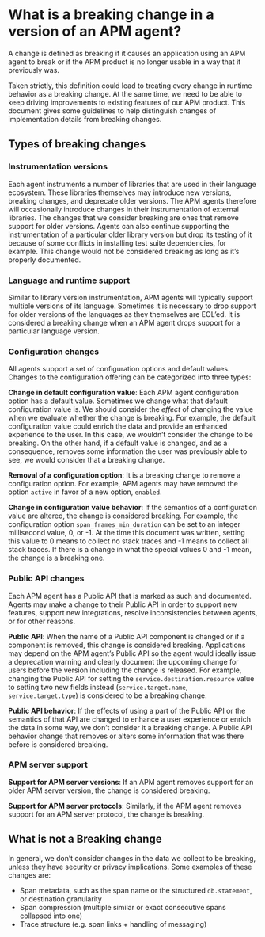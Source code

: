 # What is a breaking change in a version of an APM agent?
A change is defined as breaking if it causes an application using an APM agent to break or if the APM product is no longer usable in a way that it previously was.

Taken strictly, this definition could lead to treating every change in runtime behavior as a breaking change. At the same time, we need to be able to keep driving improvements to existing features of our APM product. This document gives some guidelines to help distinguish changes of implementation details from breaking changes.

## Types of breaking changes
### Instrumentation versions
Each agent instruments a number of libraries that are used in their language ecosystem. These libraries themselves may introduce new versions, breaking changes, and deprecate older versions. The APM agents therefore will occasionally introduce changes in their instrumentation of external libraries. The changes that we consider breaking are ones that remove support for older versions. Agents can also continue supporting the instrumentation of a particular older library version but drop its testing of it because of some conflicts in installing test suite dependencies, for example. This change would not be considered breaking as long as it’s properly documented.

### Language and runtime support
Similar to library version instrumentation, APM agents will typically support multiple versions of its language. Sometimes it is necessary to drop support for older versions of the languages as they themselves are EOL’ed. It is considered a breaking change when an APM agent drops support for a particular language version.

### Configuration changes
All agents support a set of configuration options and default values. Changes to the configuration offering can be categorized into three types:

__Change in default configuration value__: Each APM agent configuration option has a default value. Sometimes we change what that default configuration value is. We should consider the _effect_ of changing the value when we evaluate whether the change is breaking. For example, the default configuration value could enrich the data and provide an enhanced experience to the user. In this case, we wouldn’t consider the change to be breaking. On the other hand, if a default value is changed, and as a consequence, removes some information the user was previously able to see, we would consider that a breaking change.

__Removal of a configuration option__: It is a breaking change to remove a configuration option. For example, APM agents may have removed the option `active` in favor of a new option, `enabled`.

__Change in configuration value behavior__: If the semantics of a configuration value are altered, the change is considered breaking. For example, the configuration option `span_frames_min_duration` can be set to an integer millisecond value, 0, or -1. At the time this document was written, setting this value to 0 means to collect no stack traces and -1 means to collect all stack traces. If there is a change in what the special values 0 and -1 mean, the change is a breaking one.

### Public API changes
Each APM agent has a Public API that is marked as such and documented. Agents may make a change to their Public API in order to support new features, support new integrations, resolve inconsistencies between agents, or for other reasons.

__Public API__: When the name of a Public API component is changed or if a component is removed, this change is considered breaking. Applications may depend on the APM agent’s Public API so the agent would ideally issue a deprecation warning and clearly document the upcoming change for users before the version including the change is released. For example, changing the Public API for setting the `service.destination.resource` value to setting two new fields instead (`service.target.name`, `service.target.type`) is considered to be a breaking change.

__Public API behavior__: If the effects of using a part of the Public API or the semantics of that API are changed to enhance a user experience or enrich the data in some way, we don’t consider it a breaking change. A Public API behavior change that removes or alters some information that was there before is considered breaking.

### APM server support
__Support for APM server versions__: If an APM agent removes support for an older APM server version, the change is considered breaking.

__Support for APM server protocols__: Similarly, if the APM agent removes support for an APM server protocol, the change is breaking.


## What is not a Breaking change
In general, we don’t consider changes in the data we collect to be breaking, unless they have security or privacy implications. Some examples of these changes are:
- Span metadata, such as the span name or the structured `db.statement`, or destination granularity
- Span compression (multiple similar or exact consecutive spans collapsed into one)
- Trace structure (e.g. span links + handling of messaging)

